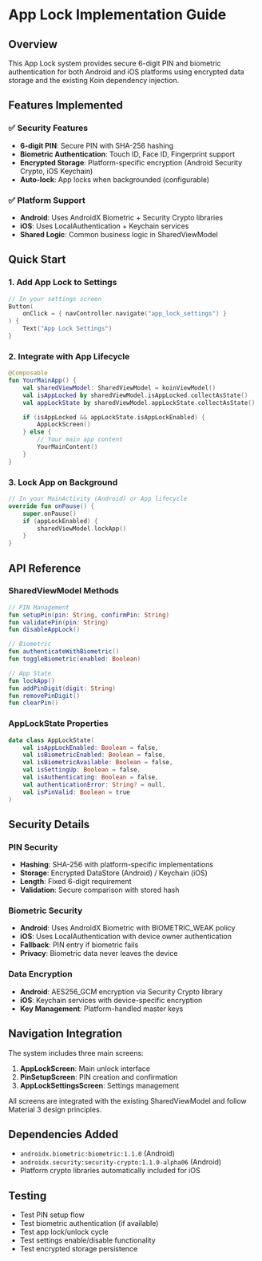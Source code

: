 # App Lock Implementation Guide

## Overview
This App Lock system provides secure 6-digit PIN and biometric authentication for both Android and iOS platforms using encrypted data storage and the existing Koin dependency injection.

## Features Implemented

### ✅ Security Features
- **6-digit PIN**: Secure PIN with SHA-256 hashing
- **Biometric Authentication**: Touch ID, Face ID, Fingerprint support
- **Encrypted Storage**: Platform-specific encryption (Android Security Crypto, iOS Keychain)
- **Auto-lock**: App locks when backgrounded (configurable)

### ✅ Platform Support
- **Android**: Uses AndroidX Biometric + Security Crypto libraries
- **iOS**: Uses LocalAuthentication + Keychain services
- **Shared Logic**: Common business logic in SharedViewModel

## Quick Start

### 1. Add App Lock to Settings
```kotlin
// In your settings screen
Button(
    onClick = { navController.navigate("app_lock_settings") }
) {
    Text("App Lock Settings")
}
```

### 2. Integrate with App Lifecycle
```kotlin
@Composable
fun YourMainApp() {
    val sharedViewModel: SharedViewModel = koinViewModel()
    val isAppLocked by sharedViewModel.isAppLocked.collectAsState()
    val appLockState by sharedViewModel.appLockState.collectAsState()

    if (isAppLocked && appLockState.isAppLockEnabled) {
        AppLockScreen()
    } else {
        // Your main app content
        YourMainContent()
    }
}
```

### 3. Lock App on Background
```kotlin
// In your MainActivity (Android) or App lifecycle
override fun onPause() {
    super.onPause()
    if (appLockEnabled) {
        sharedViewModel.lockApp()
    }
}
```

## API Reference

### SharedViewModel Methods
```kotlin
// PIN Management
fun setupPin(pin: String, confirmPin: String)
fun validatePin(pin: String)
fun disableAppLock()

// Biometric
fun authenticateWithBiometric()
fun toggleBiometric(enabled: Boolean)

// App State
fun lockApp()
fun addPinDigit(digit: String)
fun removePinDigit()
fun clearPin()
```

### AppLockState Properties
```kotlin
data class AppLockState(
    val isAppLockEnabled: Boolean = false,
    val isBiometricEnabled: Boolean = false,
    val isBiometricAvailable: Boolean = false,
    val isSettingUp: Boolean = false,
    val isAuthenticating: Boolean = false,
    val authenticationError: String? = null,
    val isPinValid: Boolean = true
)
```

## Security Details

### PIN Security
- **Hashing**: SHA-256 with platform-specific implementations
- **Storage**: Encrypted DataStore (Android) / Keychain (iOS)
- **Length**: Fixed 6-digit requirement
- **Validation**: Secure comparison with stored hash

### Biometric Security
- **Android**: Uses AndroidX Biometric with BIOMETRIC_WEAK policy
- **iOS**: Uses LocalAuthentication with device owner authentication
- **Fallback**: PIN entry if biometric fails
- **Privacy**: Biometric data never leaves the device

### Data Encryption
- **Android**: AES256_GCM encryption via Security Crypto library
- **iOS**: Keychain services with device-specific encryption
- **Key Management**: Platform-handled master keys

## Navigation Integration

The system includes three main screens:
1. **AppLockScreen**: Main unlock interface
2. **PinSetupScreen**: PIN creation and confirmation
3. **AppLockSettingsScreen**: Settings management

All screens are integrated with the existing SharedViewModel and follow Material 3 design principles.

## Dependencies Added
- `androidx.biometric:biometric:1.1.0` (Android)
- `androidx.security:security-crypto:1.1.0-alpha06` (Android)
- Platform crypto libraries automatically included for iOS

## Testing
- Test PIN setup flow
- Test biometric authentication (if available)
- Test app lock/unlock cycle
- Test settings enable/disable functionality
- Test encrypted storage persistence
